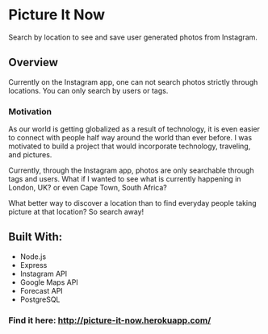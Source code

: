 # Picture It Now

Search by location to see and save user generated photos from Instagram.

## Overview

Currently on the Instagram app, one can not search photos strictly through locations.  You can only search by users or tags.

### Motivation

As our world is getting globalized as a result of technology, it is even easier to connect with people half way around the world than ever before.  I was motivated to build a project that would incorporate technology, traveling, and pictures.

Currently, through the Instagram app, photos are only searchable through tags and users.  What if I wanted to see what is currently happening in London, UK? or even Cape Town, South Africa?

What better way to discover a location than to find everyday people taking picture at that location?  So search away!

## Built With:

+ Node.js
+ Express
+ Instagram API
+ Google Maps API
+ Forecast API
+ PostgreSQL

### Find it here: http://picture-it-now.herokuapp.com/
          